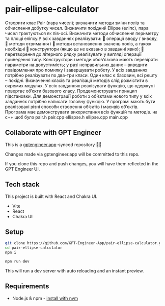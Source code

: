 # pair-ellipse-calculator

Створити клас Pair (пара чисел); визначити методи зміни полів та обчислення 
добутку чисел. 
Визначити похідний Ellipse (еліпс), пара чисел трактуються як пів-осі. Визначити 
методи обчислення периметру та площі еліпсу.У всіх завданнях реалізувати: 
 операції вводу / виводу, 
 методи отримання і 
 методи встановлення значень полів, а також необхідні 
 конструктори (якщо це не вказано в завданні явно); 
 перетворення до літерного рядку реалізувати у вигляді операції приведення 
типу.
Конструктори і методи обов’язково мають перевіряти параметри на допустимість; у 
разі неправильних даних – виводити повідомлення про помилку і завершувати роботу. 
У всіх завданнях потрібно реалізувати по два-три класи. Один клас є базовим, всі 
решту – похідні.
Визначення класів та реалізації методів слід розмістити в окремих модулях. 
У всіх завданнях реалізувати функцію, що одержує і повертає об’єкти базового класу. 
Продемонструвати принцип підстановки.
Для демонстрації роботи з об’єктами нового типу у всіх завданнях потрібно написати 
головну функцію. У програмі мають бути реалізовані різні способи створення об’єктів і 
масивів об’єктів. Програма має демонструвати використання всіх функцій та методів.
на с++ щоб було pair.h pair.cpp ellispse.h ellipse.cpp main.cpp

## Collaborate with GPT Engineer

This is a [gptengineer.app](https://gptengineer.app)-synced repository 🌟🤖

Changes made via gptengineer.app will be committed to this repo.

If you clone this repo and push changes, you will have them reflected in the GPT Engineer UI.

## Tech stack

This project is built with React and Chakra UI.

- Vite
- React
- Chakra UI

## Setup

```sh
git clone https://github.com/GPT-Engineer-App/pair-ellipse-calculator.git
cd pair-ellipse-calculator
npm i
```

```sh
npm run dev
```

This will run a dev server with auto reloading and an instant preview.

## Requirements

- Node.js & npm - [install with nvm](https://github.com/nvm-sh/nvm#installing-and-updating)
